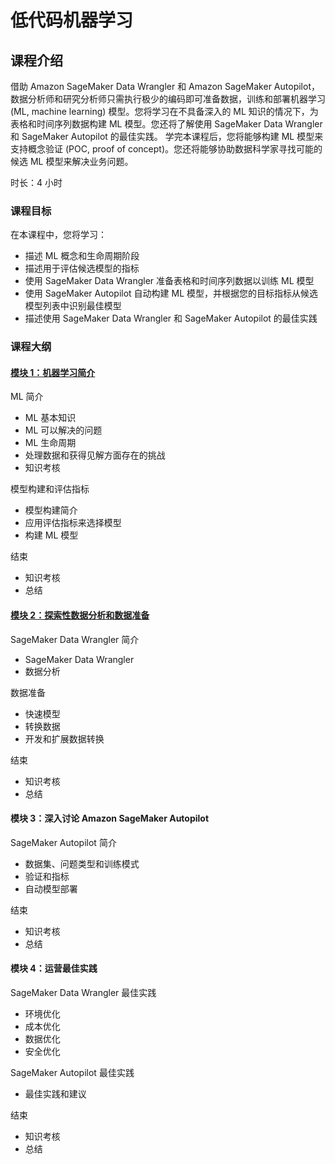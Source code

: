 # 低代码机器学习

## 课程介绍

借助 Amazon SageMaker Data Wrangler 和 Amazon SageMaker Autopilot，数据分析师和研究分析师只需执行极少的编码即可准备数据，训练和部署机器学习 (ML, machine learning) 模型。您将学习在不具备深入的 ML 知识的情况下，为表格和时间序列数据构建 ML 模型。您还将了解使用 SageMaker Data Wrangler 和 SageMaker Autopilot 的最佳实践。
学完本课程后，您将能够构建 ML 模型来支持概念验证 (POC, proof of concept)。您还将能够协助数据科学家寻找可能的候选 ML 模型来解决业务问题。

时长：4 小时

### 课程目标

在本课程中，您将学习：

* 描述 ML 概念和生命周期阶段
* 描述用于评估候选模型的指标
* 使用 SageMaker Data Wrangler 准备表格和时间序列数据以训练 ML 模型
* 使用 SageMaker Autopilot 自动构建 ML 模型，并根据您的目标指标从候选模型列表中识别最佳模型
* 描述使用 SageMaker Data Wrangler 和 SageMaker Autopilot 的最佳实践

### 课程大纲

#### [模块 1：机器学习简介](<./1. 机器学习简介.md>)

ML 简介

* ML 基本知识
* ML 可以解决的问题
* ML 生命周期
* 处理数据和获得见解方面存在的挑战
* 知识考核

模型构建和评估指标

* 模型构建简介
* 应用评估指标来选择模型
* 构建 ML 模型

结束

* 知识考核
* 总结

#### [模块 2：探索性数据分析和数据准备](<./2. 探索性数据分析和数据准备.md>)

SageMaker Data Wrangler 简介

* SageMaker Data Wrangler
* 数据分析

数据准备

* 快速模型
* 转换数据
* 开发和扩展数据转换

结束

* 知识考核
* 总结

#### 模块 3：深入讨论 Amazon SageMaker Autopilot

SageMaker Autopilot 简介

* 数据集、问题类型和训练模式
* 验证和指标
* 自动模型部署

结束

* 知识考核
* 总结

#### 模块 4：运营最佳实践

SageMaker Data Wrangler 最佳实践

* 环境优化
* 成本优化
* 数据优化
* 安全优化

SageMaker Autopilot 最佳实践

* 最佳实践和建议

结束

* 知识考核
* 总结